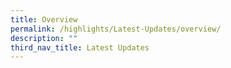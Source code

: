 ```yaml
---
title: Overview
permalink: /highlights/Latest-Updates/overview/
description: ""
third_nav_title: Latest Updates
---
```


